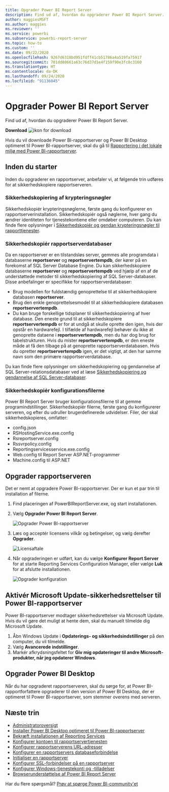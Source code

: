 ```yaml
---
title: Opgrader Power BI Report Server
description: Find ud af, hvordan du opgraderer Power BI Report Server.
author: maggiesMSFT
ms.author: maggies
ms.reviewer: ''
ms.service: powerbi
ms.subservice: powerbi-report-server
ms.topic: how-to
ms.custom: ''
ms.date: 09/22/2020
ms.openlocfilehash: 9267d6318bd951fdff41cb51786a4a519fa75917
ms.sourcegitcommit: 701dd80661a63c76d37d1e4f159f90e3fc8c3160
ms.translationtype: HT
ms.contentlocale: da-DK
ms.lasthandoff: 09/24/2020
ms.locfileid: "91136045"
---
```

# <a name="upgrade-power-bi-report-server"></a>Opgrader Power BI Report Server

Find ud af, hvordan du opgraderer Power BI Report Server.

 **Download** ![ikon for download](media/upgrade/download.png "ikon for download")

Hvis du vil downloade Power BI-rapportserver og Power BI Desktop optimeret til Power BI-rapportserver, skal du gå til [Rapportering i det lokale miljø med Power BI-rapportserver](https://powerbi.microsoft.com/report-server/).

## <a name="before-you-begin"></a>Inden du starter

Inden du opgraderer en rapportserver, anbefaler vi, at følgende trin udføres for at sikkerhedskopiere rapportserveren.

### <a name="backing-up-the-encryption-keys"></a>Sikkerhedskopiering af krypteringsnøgler

Sikkerhedskopiér krypteringsnøglerne, første gang du konfigurerer en rapportserverinstallation. Sikkerhedskopiér også nøglerne, hver gang du ændrer identiteten for tjenestekontiene eller omdøber computeren. Du kan finde flere oplysninger i [Sikkerhedskopiér og gendan krypteringsnøgler til rapporttjenester](https://docs.microsoft.com/sql/reporting-services/install-windows/ssrs-encryption-keys-back-up-and-restore-encryption-keys).

### <a name="backing-up-the-report-server-databases"></a>Sikkerhedskopiér rapportserverdatabaser

Da en rapportserver er en tilstandsløs server, gemmes alle programdata i databaserne **reportserver** og **reportservertempdb**, der kører på en forekomst af SQL Server Database Engine. Du kan sikkerhedskopiere databaserne **reportserver** og **reportservertempdb** ved hjælp af en af de understøttede metoder til sikkerhedskopiering af SQL Server-databaser. Disse anbefalinger er specifikke for rapportserverdatabaser:

* Brug modellen for fuldstændig genoprettelse til at sikkerhedskopiere databasen **reportserver**.
* Brug den enkle genoprettelsesmodel til at sikkerhedskopiere databasen **reportservertempdb**.
* Du kan bruge forskellige tidsplaner til sikkerhedskopiering af hver database. Den eneste grund til at sikkerhedskopiere **reportservertempdb** er for at undgå at skulle oprette den igen, hvis der opstår en hardwarefejl. I tilfælde af hardwarefejl behøver du ikke at genoprette dataene i **reportservertempdb**, men du har dog brug for tabelstrukturen. Hvis du mister **reportservertempdb**, er den eneste måde at få den tilbage på at genoprette rapportserverdatabasen. Hvis du opretter **reportservertempdb** igen, er det vigtigt, at den har samme navn som den primære rapportserverdatabase.

Du kan finde flere oplysninger om sikkerhedskopiering og gendannelse af SQL Server-relationsdatabaser ved at læse [Sikkerhedskopiering og gendannelse af SQL Server-databaser](/sql/relational-databases/backup-restore/back-up-and-restore-of-sql-server-databases).

### <a name="backing-up-the-configuration-files"></a>Sikkerhedskopiér konfigurationsfilerne

Power BI Report Server bruger konfigurationsfilerne til at gemme programindstillinger. Sikkerhedskopiér filerne, første gang du konfigurerer serveren, og efter du udruller brugerdefinerede udvidelser. Filer, der skal sikkerhedskopieres, omfatter:

* config.json
* RSHostingService.exe.config
* Rsreportserver.config
* Rssvrpolicy.config
* Reportingservicesservice.exe.config
* Web.config til Report Server ASP.NET-programmer
* Machine.config til ASP.NET

## <a name="upgrade-the-report-server"></a>Opgrader rapportserveren

Det er nemt at opgradere Power BI-rapportserver. Der er kun et par trin til installation af filerne.

1. Find placeringen af PowerBIReportServer.exe, og start installationen.

2. Vælg **Opgrader Power BI Report Server**.

    ![Opgrader Power BI-rapportserver](media/upgrade/reportserver-upgrade1.png "Opgrader Power BI-rapportserver")

3. Læs og acceptér licensens vilkår og betingelser, og vælg derefter **Opgrader**.

    ![Licensaftale](media/upgrade/reportserver-upgrade-eula.png "Licensaftale")

4. Når opgraderingen er udført, kan du vælge **Konfigurer Report Server** for at starte Reporting Services Configuration Manager, eller vælge **Luk** for at afslutte installationen.

    ![Opgrader konfiguration](media/upgrade/reportserver-upgrade-configure.png)

## <a name="enable-microsoft-update-security-fixes-for-power-bi-report-server"></a>Aktivér Microsoft Update-sikkerhedsrettelser til Power BI-rapportserver

Power BI-rapportserver modtager sikkerhedsrettelser via Microsoft Update. Hvis du vil gøre det muligt at hente dem, skal du manuelt tilmelde dig Microsoft Update.

1.  Åbn Windows Update i **Opdaterings- og sikkerhedsindstillinger** på den computer, du vil tilmelde.
2.  Vælg **Avancerede indstillinger**.
3.  Markér afkrydsningsfeltet for **Giv mig opdateringer til andre Microsoft-produkter, når jeg opdaterer Windows**.

## <a name="upgrade-power-bi-desktop"></a>Opgrader Power BI Desktop

Når du har opgraderet rapportserveren, skal du sørge for, at Power BI-rapportforfattere opgraderer til den version af Power BI Desktop, der er optimeret til Power BI-rapportserver, som stemmer overens med serveren.

## <a name="next-steps"></a>Næste trin

* [Administratoroversigt](admin-handbook-overview.md)  
* [Installer Power BI Desktop optimeret til Power BI-rapportserver](install-powerbi-desktop.md)  
* [Bekræft installationen af Reporting Services](/sql/reporting-services/install-windows/verify-a-reporting-services-installation)  
* [Konfigurer kontoen til rapportservertjenesten](/sql/reporting-services/install-windows/configure-the-report-server-service-account-ssrs-configuration-manager)  
* [Konfigurer rapportserverens URL-adresser](/sql/reporting-services/install-windows/configure-report-server-urls-ssrs-configuration-manager)  
* [Konfigurer en rapportservers databaseforbindelse](/sql/reporting-services/install-windows/configure-a-report-server-database-connection-ssrs-configuration-manager)  
* [Initialiser en rapportserver](/sql/reporting-services/install-windows/ssrs-encryption-keys-initialize-a-report-server)  
* [Konfigurer SSL-forbindelser på en rapportserver](/sql/reporting-services/security/configure-ssl-connections-on-a-native-mode-report-server)  
* [Konfigurer Windows-tjenestekonti og -tilladelser](/sql/database-engine/configure-windows/configure-windows-service-accounts-and-permissions)  
* [Browserunderstøttelse af Power BI Report Server](browser-support.md)

Har du flere spørgsmål? [Prøv at spørge Power BI-community'et](https://community.powerbi.com/)
